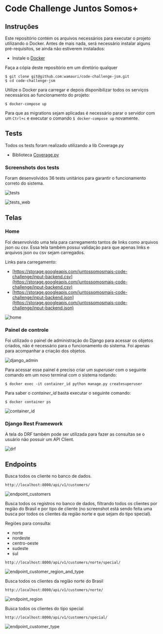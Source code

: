 
# Code Challenge Juntos Somos+

## Instruções

Este repositório contém os arquivos necessários para executar o projeto utilizando o Docker. Antes de mais nada, será necessário instalar alguns pré-requisitos, se ainda não estiverem instalados:

- Instale o [Docker](https://docs.docker.com/get-docker/)

Faça a cópia deste repositório em um diretório qualquer

```
$ git clone git@github.com:wamauri/code-challenge-jsm.git 
$ cd code-challenge-jsm
```

Utilize o Docker para carregar e depois disponibilizar todos os serviços necessários ao funcionamento do projeto:
```
$ docker-compose up
```
Para que as migrations sejam aplicadas é necessário parar o servidor com um `Ctrl+c` e executar o comando `$ docker-compose up` novamente.

## Tests
Todos os tests foram realizado utilizando a lib Coverage.py 
- Biblioteca [Coverage.py](https://coverage.readthedocs.io/en/6.4.1/)

### Screenshots dos tests 
Foram desenvolvidos 36 tests unitários para garantir o funcionamento correto do sistema.

![tests](https://user-images.githubusercontent.com/67606510/177577981-9b10974c-5c49-4eef-8c1e-18b900dcdd04.png)

![tests_web](https://user-images.githubusercontent.com/67606510/177577982-754acfd8-cd8c-48a2-b8b3-6de4c769f09a.png)

## Telas
### Home
Foi desenvolvido uma tela para carregamento tantos de links como arquivos json ou csv. Essa tela também possui validação para que apenas links e arquivos json ou csv sejam carregados.

Links para carregamento:
- [https://storage.googleapis.com/juntossomosmais-code-challenge/input-backend.csv](https://storage.googleapis.com/juntossomosmais-code-challenge/input-backend.csv)
- [https://storage.googleapis.com/juntossomosmais-code-challenge/input-backend.json](https://storage.googleapis.com/juntossomosmais-code-challenge/input-backend.json)

![home](https://user-images.githubusercontent.com/67606510/177577979-14908239-729a-4d77-980b-0933b641029c.png)

### Painel de controle
Foi utilizado o painel de administração do Django para acessar os objetos criados, não é necessário para o funcionamento do sistema. Foi apenas para acompanhar a criação dos objetos. 

![django_admin](https://user-images.githubusercontent.com/67606510/177577960-82435896-a2e4-47d6-b4a7-2d38d963addf.png)

Para acessar esse painel é preciso criar um *superuser* com o seguinte comando em um novo terminal com o sistema rodando:

```
$ docker exec -it container_id python manage.py createsuperuser
```

Para saber o *container_id* basta executar o seguinte comando:
```
$ docker container ps
```
![container_id](https://user-images.githubusercontent.com/67606510/177587015-8fb2ccf7-6907-42c0-9aa8-ca37127dc0f2.png)

### Django Rest Framework
A tela do DRF também pode ser utilizada para fazer as consultas se o usuário não possuir um API Client.

![drf](https://user-images.githubusercontent.com/67606510/177577965-2f2974bf-0bd2-4d57-be38-5c02f20df041.png)

## Endpoints
Busca todos os cliente no banco de dados.
```
http://localhost:8000/api/v1/customers/
```
![endpoint_customers](https://user-images.githubusercontent.com/67606510/177577970-95ce2767-2fa6-4730-bdae-b788022354f7.png)

Busca todos os registros no banco de dados, filtrando todos os clientes por região do Brasil e por tipo de cliente (no screenshot está sendo feita uma busca por todos os clientes da região norte e que sejam do tipo special).

Regiões para consulta:
- norte
- nordeste
- centro-oeste
- sudeste
- sul

```
http://localhost:8000/api/v1/customers/norte/special/
```
![endpoint_customer_region_and_type](https://user-images.githubusercontent.com/67606510/177577967-6c426e21-01e8-4c9e-852a-74bd48e6c305.png)

Busca todos os clientes da região norte do Brasil
```
http://localhost:8000/api/v1/customers/norte/
```
![endpoint_region](https://user-images.githubusercontent.com/67606510/177577975-227a762e-0aeb-4d40-9e53-400e0af5f8b0.png)

Busca todos os clientes do tipo special
```
http://localhost:8000/api/v1/customers/special/
```
![endpoint_customer_type](https://user-images.githubusercontent.com/67606510/177577973-a2484def-6a3e-4ad2-ae6b-16b72e5beb87.png)
